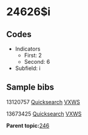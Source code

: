 # 24626$i

## Codes

-   Indicators
    -   First: 2
    -   Second: 6
-   Subfield: i

## Sample bibs

13120757 [Quicksearch](https://search.library.yale.edu/catalog/13120757) [VXWS](http://prodorbis.library.yale.edu:7014/vxws/GetHoldingsService?bibId=13120757)

13673425 [Quicksearch](https://search.library.yale.edu/catalog/13673425) [VXWS](http://prodorbis.library.yale.edu:7014/vxws/GetHoldingsService?bibId=13673425)

**Parent topic:**[246](../../tags/246/246.md)

